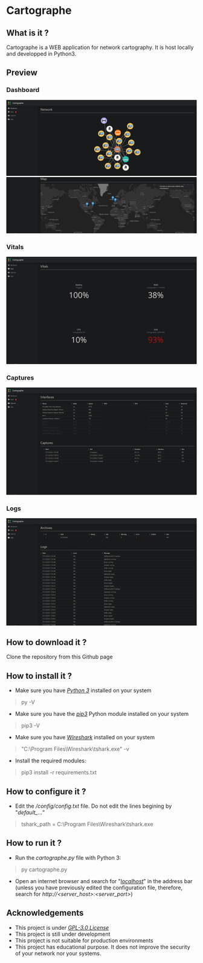 # Cartographe

## What is it ?

Cartographe is a WEB application for network cartography. It is host locally and developped in Python3.

## Preview

### Dashboard

![Dashboard Preview](https://raw.githubusercontent.com/FlorentGuyon/Cartographe/main/assets/img/cartographe_dashboard_1.png)
![Dashboard Preview](https://raw.githubusercontent.com/FlorentGuyon/Cartographe/main/assets/img/cartographe_dashboard_2.png)

### Vitals

![Vitals Preview](https://raw.githubusercontent.com/FlorentGuyon/Cartographe/main/assets/img/cartographe_vitals.png)

### Captures

![Captures Preview](https://raw.githubusercontent.com/FlorentGuyon/Cartographe/main/assets/img/cartographe_captures.png)

### Logs

![Logs Preview](https://raw.githubusercontent.com/FlorentGuyon/Cartographe/main/assets/img/cartographe_logs.png)

## How to download it ?

Clone the repository from this Github page

## How to install it ?

 * Make sure you have *[Python 3](https://www.python.org/downloads/)* installed on your system

> py -V

 * Make sure you have the *[pip3](https://pip.pypa.io/en/stable/installing/)* Python module installed on your system 

> pip3 -V

 * Make sure you have *[Wireshark](https://www.wireshark.org/#download)* installed on your system 

> "C:\Program Files\Wireshark\tshark.exe" -v

 * Install the required modules:

> pip3 install -r requirements.txt

## How to configure it ?

 * Edit the */config/config.txt* file. Do not edit the lines begining by "*default_...*"

 > tshark_path = C:\Program Files\Wireshark\tshark.exe

## How to run it ?

 * Run the *cartographe.py* file with Python 3:

> py cartographe.py
 
 * Open an internet browser and search for "*[localhost](http://127.0.0.1:80)*" in the address bar (unless you have previously edited the configuration file, therefore, search for *http://<server_host>:<server_port>*)

 ## Acknowledgements

 * This project is under *[GPL-3.0 License](https://github.com/FlorentGuyon/Cartographe/blob/main/LICENSE.md)*
 * This project is still under development
 * This project is not suitable for production environments
 * This project has educational purpose. It does not improve the security of your network nor your systems.